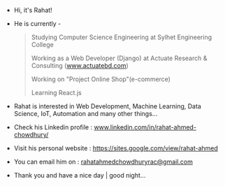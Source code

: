 - Hi, it's Rahat!

- He is currently - 

  > Studying Computer Science Engineering at Sylhet Engineering College
  >
  > Working as a Web Developer (Django) at Actuate Research & Consulting (www.actuatebd.com)
  >
  > Working on "Project Online Shop"(e-commerce)
  >
  > Learning React.js

- Rahat is interested in Web Development, Machine Learning, Data Science, IoT, Automation and many other things...

- Check his Linkedin profile : www.linkedin.com/in/rahat-ahmed-chowdhury/ 

- Visit his personal website : https://sites.google.com/view/rahat-ahmed

- You can email him on : rahatahmedchowdhuryrac@gmail.com

- Thank you and have a nice day | good night...
